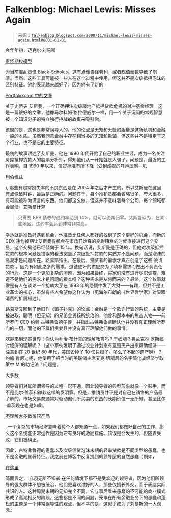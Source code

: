 <!--yml

类别：未分类

日期：2024 年 05 月 12 日 22:48:44

-->

# Falkenblog: Michael Lewis: Misses Again

> 来源：[`falkenblog.blogspot.com/2008/11/michael-lewis-misses-again.html#0001-01-01`](http://falkenblog.blogspot.com/2008/11/michael-lewis-misses-again.html#0001-01-01)

今年年初，迈克尔·刘易斯

[责怪期权模型](http://falkenblog.blogspot.com/2008/03/michael-lewis-exposed.html)

为当前混乱责怪 Black-Scholes。这有点像责怪套利，或者现值函数导致了崩溃。当然，这些工具可能被一些人在这个过程中使用，但这并不是次级抵押泡沫的区别特征。他的表现越来越好了，因为他有了新的

[Portfolio.com 中的文章](http://www.portfolio.com/news-markets/national-news/portfolio/2008/11/11/The-End-of-Wall-Streets-Boom?print=true)

关于史蒂夫·艾斯曼，一个正确押注次级房地产抵押贷款危机的对冲基金经理。这是一篇很好的文章，他像马尔科姆·格拉德威尔一样，用一个关于沉闷的常规智慧被一个知识分子的特立独行挑战的故事来吸引你。

遗憾的是，这也是非常误导人的。他的论点是无知和无耻的胆量是这场危机和金融一般的本质。虽然我同意金融中存在相当多的无知和欺骗，但这些并不是特定于这个行业，也不是它的主要特征。

最初的故事讲述了艾斯曼，他在 1990 年代开始了自己的职业生涯，成为一名关注房屋抵押贷款人的股票分析师，得知他们从一开始就是大骗子。问题是，最近的工作表明，自 1990 年以来，信贷标准有所下降（受到歧视的呼声压制--见

[利伯维兹](http://falkenblog.blogspot.com/2008/09/stan-liebowitz.html)

), 那些有超常损失率的不良东西是在 2004 年之后才产生的，所以艾斯曼在这里有点像破时钟，最后是正确的。问题在于，每个推销员都会省略很多，夸大很多，有可能被称为谎言的东西。他们都这么做，但这并不意味着每个公司，每个领域都会崩溃。艾斯曼计算

> 只需要 BBB 债券的违约率达到 14%，就可以使其归零。艾斯曼认为，在某些地区，违约率会达到非常非常高。

幸运就是准备好遇到机会，他准备比任何人都好的找到了这个更好的机会，而新的 CDX 违约掉期让艾斯曼有机会在市场开始真的变得糟糕的时候直接进行这个交易，这个交易他已经倾向于 15 年。换句话说，艾斯曼是正确的，但他对次级抵押贷款的根本问题是错误的看法突显了次级抵押贷款的实质并不是问题，而是泡沫的高潮才是问题所在。路易斯指出，在最后，投资者的需求才真正创造了这些'说谎贷款'，因为有如此之多的需求，道德败坏的供应商为了填补需求而做出不负责任的行为。这是一个更加复杂的问题，因为如果最终，买家们没有进行尽职调查，难道不是他们的需求才是问题的根本吗？这种需求是从何而来的？最终，这个故事就像是有人在谈论一个抢劫大亨在 1893 年的恐慌中发了大财——有趣，但并不是工业革命的核心，虽然有些人希望你这样认为（见海尔布朗的《世界哲学家》对显眼消费的扩展描述）。

路易斯又回到了他旧作《骗子扑克》的论点：金融是一个欺诈行骗的系统，主要是被进取、聪明（但无知）的兄弟会男孩所统治的，他曾和那本书的焦点人物——前所罗门 CEO 约翰·古特弗鲁德午餐，并指出古特弗鲁德确认他并没有真正理解所罗门的一切，而他的下属们贪婪且并没有真正理解他们做的事情。

欢迎来到现实世界！你认为乔治·布什真的理解教育吗？干细胞？弗兰克林·罗斯福对经济的理解呢？（这个家伙发明了通过农业计划来有意毁灭产出来帮助经济——注意到在 20 世纪 80 年代，美国毁掉了 10 亿只橙子。多么了不起的遗产啊）？约翰·肯尼迪呢，他使用了把当时的美联储主席麦克·切斯尼的名字简化成经济学政策中'M'的助记法？问题是，

大多数

领导者们对其所谓领导的过程一窍不通，因此领导者的典型形象就像一个鼓手，而不是比尔·盖茨和微软这样的发明家。但是，推销员并不是对自己在销售的产品最了解的，市场交易商通常对驱动他们所买卖的东西的长期价值一无所知，甚至比尔·盖茨现在也是如此。

[不理解大多数微软产品](http://blog.seattlepi.nwsource.com/microsoft/archives/141821.asp)

. 一个复杂的市场经济意味着每个人都知道一点，如果我们都做好自己的工作，那么这个系统能正常运作是因为它有良好的激励措施。错误是会发生的，但随着失败，它们被纠正。

因此，古特弗鲁德的愚蠢以及次级信贷泡沫末期的轻率贷款是不同类型的愚蠢，也不是金融的显著特征。我之前在博客中反复提到的领导层的自然愚蠢（例如，

[在这里](http://falkenblog.blogspot.com/2008/10/why-leaders-arent-smart.html)

简而言之，'自诩无所不知者'在任何情境下都不是受欢迎的领导者，因为他们所领导的强大群体不想被统治，他们更喜欢讨好的人，那些仅擅长外交，善于表达实际共识的人。这种周期末期的无知完全不同，它与事后看来愚蠢的不可能的商业模式形成了高潮相反的阶段。这些都是不同的问题，笼罩在所有金融业务下的愚蠢和蓬松的主题是一个非常误导性的观点，但不幸的是，这似乎成为了刘易斯的一大观念。
